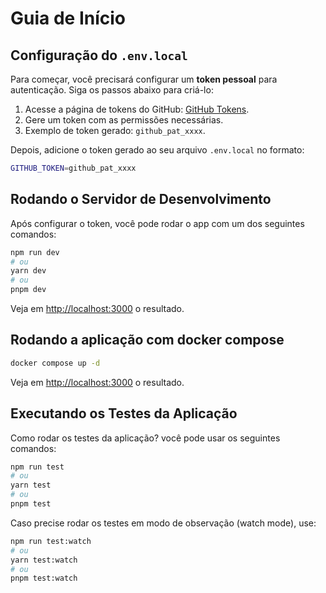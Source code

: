 # Guia de Início

## Configuração do `.env.local`

Para começar, você precisará configurar um **token pessoal** para autenticação. Siga os passos abaixo para criá-lo:

1. Acesse a página de tokens do GitHub: [GitHub Tokens](https://github.com/settings/tokens).
2. Gere um token com as permissões necessárias.
3. Exemplo de token gerado: `github_pat_xxxx`.

Depois, adicione o token gerado ao seu arquivo `.env.local` no formato:

```bash
GITHUB_TOKEN=github_pat_xxxx
```

## Rodando o Servidor de Desenvolvimento

Após configurar o token, você pode rodar o app com um dos seguintes comandos:

```bash
npm run dev
# ou
yarn dev
# ou
pnpm dev
```

Veja em [http://localhost:3000](http://localhost:3000) o resultado.

## Rodando a aplicação com docker compose

```bash
docker compose up -d
```

Veja em [http://localhost:3000](http://localhost:3000) o resultado.

## Executando os Testes da Aplicação

Como rodar os testes da aplicação? você pode usar os seguintes comandos:

```bash
npm run test
# ou
yarn test
# ou
pnpm test
```

Caso precise rodar os testes em modo de observação (watch mode), use:

```bash
npm run test:watch
# ou
yarn test:watch
# ou
pnpm test:watch
```

